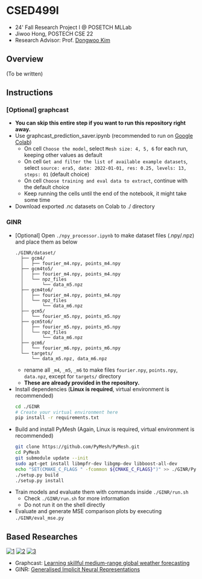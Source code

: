 # CSED499I
* 24' Fall Research Project I @ POSETCH MLLab
* Jiwoo Hong, POSTECH CSE 22
* Research Advisor: Prof. [Dongwoo Kim](https://dongwookim-ml.github.io/)

## Overview
(To be written)

## Instructions
### [Optional] graphcast
* **You can skip this entire step if you want to run this repository right away.**
* Use graphcast_prediction_saver.ipynb (recommended to run on [Google Colab](https://colab.research.google.com/github/jiwooh/CSED499I/blob/master/graphcast_prediction_saver.ipynb))
  * On cell `Choose the model`, select `Mesh size: 4, 5, 6` for each run, keeping other values as default
  * On cell `Get and filter the list of available example datasets`, select `source: era5, date: 2022-01-01, res: 0.25, levels: 13, steps: 01` (default choice)
  * On cell `Choose training and eval data to extract`, continue with the default choice
  * Keep running the cells until the end of the notebook, it might take some time
* Download exported .nc datasets on Colab to ./ directory

### GINR
* [Optional] Open `./npy_processor.ipynb` to make dataset files (.npy/.npz) and place them as below
  ```plaintext
  ./GINR/dataset/
    ├── gcm4/
    │   ├── fourier_m4.npy, points_m4.npy
    ├── gcm4to5/
    │   ├── fourier_m4.npy, points_m4.npy
    │   └── npz_files
    │       └── data_m5.npz
    ├── gcm4to6/
    │   ├── fourier_m4.npy, points_m4.npy
    │   └── npz_files
    │       └── data_m6.npz
    ├── gcm5/
    │   └── fourier_m5.npy, points_m5.npy
    ├── gcm5to6/
    │   ├── fourier_m5.npy, points_m5.npy
    │   └── npz_files
    │       └── data_m6.npz
    ├── gcm6/
    │   └── fourier_m6.npy, points_m6.npy
    └── targets/
        └── data_m5.npz, data_m6.npz
    ```
  * rename all `_m4`, `_m5`, `_m6` to make files `fourier.npy`, `points.npy`, `data.npz`, except for `targets/` directory
  * **These are already provided in the repository.**
* Install dependencies (**Linux is required**, virtual environment is recommended)
  ```bash
  cd ./GINR
  # Create your virtual environment here
  pip install -r requirements.txt
  ```
* Build and install PyMesh (Again, Linux is required, virtual environment is recommended)
  ```bash
  git clone https://github.com/PyMesh/PyMesh.git
  cd PyMesh
  git submodule update --init
  sudo apt-get install libmpfr-dev libgmp-dev libboost-all-dev
  echo "SET(CMAKE_C_FLAGS " -fcommon ${CMAKE_C_FLAGS}")" >> ./GINR/PyMesh/third_party/mmg/CMakeLists.txt # Handle CMake error
  ./setup.py build
  ./setup.py install
  ```
* Train models and evaluate them with commands inside `./GINR/run.sh`
  * Check `./GINR/run.sh` for more information
  * Do not run it on the shell directly
* Evaluate and generate MSE comparison plots by executing `./GINR/eval_mse.py`

## Based Researches
[![1](https://img.shields.io/static/v1?label=google-deepmind&message=graphcast&color=181717)](https://github.com/google-deepmind/graphcast)
[![2](https://img.shields.io/static/v1?label=danielegrattarola&message=GINR&color=181717)](https://github.com/danielegrattarola/GINR)
[![3](https://img.shields.io/static/v1?label=PyMesh&message=PyMesh&color=181717)](https://github.com/PyMesh/PyMesh)

* Graphcast: [Learning skillful medium-range global weather forecasting](https://www.science.org/doi/10.1126/science.adi2336)
* GINR: [Generalised Implicit Neural Representations](https://arxiv.org/abs/2205.15674)

